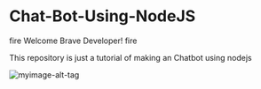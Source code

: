 # Chat-Bot-Using-NodeJS

fire Welcome Brave Developer! fire

This repository is just a tutorial of making an Chatbot using nodejs


![myimage-alt-tag](https://cdn-images-1.medium.com/max/1200/1*FYFI4jbAUMqbXxlo6V_lBA.png)
